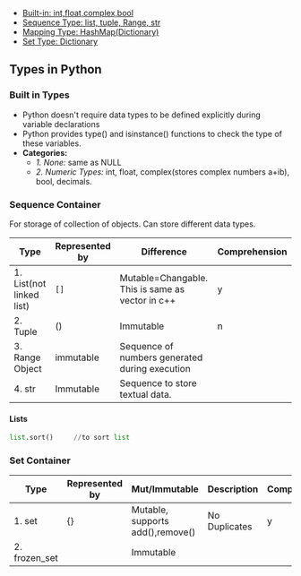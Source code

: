 
- [Built-in: int,float,complex,bool](#b)
- [Sequence Type: list, tuple, Range, str](#st)
- [Mapping Type: HashMap(Dictionary)](#mt)
- [Set Type: Dictionary](#st)

## Types in Python
<a name=b></a>
### Built in Types
- Python doesn't require data types to be defined explicitly during variable declarations
- Python provides type() and isinstance() functions to check the type of these variables.
- **Categories:**
  - _1. None:_ same as NULL
  - _2. Numeric Types:_ int, float, complex(stores complex numbers a+ib), bool, decimals.

<a name=st></a>
### Sequence Container
For storage of collection of objects. Can store different data types.

|Type|Represented by|Difference|Comprehension|
|---|---|---|---|
|1. List(not linked list)| `[]` | Mutable=Changable. This is same as vector in c++ |y|
|2. Tuple| () | Immutable |n|
|3. Range Object| immutable | Sequence of numbers generated during execution |
|4. str | Immutable | Sequence to store textual data. |

#### Lists
```py
list.sort()     //to sort list
```

<a name=st></a>
### Set Container
|Type|Represented by|Mut/Immutable|Description|Comprehension|
|---|---|---|---|---|
|1. set| {} | Mutable, supports add(),remove()|No Duplicates|y|
|2. frozen_set| | Immutable | |
